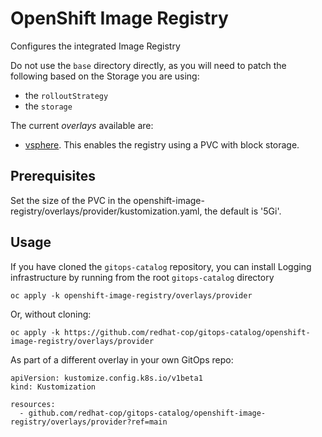 # OpenShift Image Registry

Configures the integrated Image Registry

Do not use the `base` directory directly, as you will need to patch the following based on the Storage you are using: 
* the `rolloutStrategy`
* the `storage`

The current *overlays* available are:
* [vsphere](overlays/vsphere). This enables the registry using a PVC with block storage.

## Prerequisites

Set the size of the PVC in the openshift-image-registry/overlays/provider/kustomization.yaml, the default is '5Gi'.

## Usage

If you have cloned the `gitops-catalog` repository, you can install Logging infrastructure by running from the root `gitops-catalog` directory

```
oc apply -k openshift-image-registry/overlays/provider
```

Or, without cloning:

```
oc apply -k https://github.com/redhat-cop/gitops-catalog/openshift-image-registry/overlays/provider
```

As part of a different overlay in your own GitOps repo:

```
apiVersion: kustomize.config.k8s.io/v1beta1
kind: Kustomization

resources:
  - github.com/redhat-cop/gitops-catalog/openshift-image-registry/overlays/provider?ref=main
```
